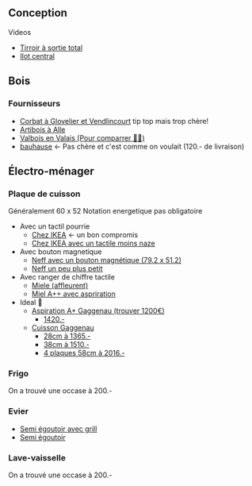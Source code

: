 
## Conception

Videos
- [Tirroir à sortie total](https://www.youtube.com/watch?v=v_lXl9lpjbY)
- [Ilot central](https://www.youtube.com/watch?v=d32WpZ_hEVk)



## Bois


### Fournisseurs
- [Corbat à Glovelier et Vendlincourt](https://www.groupe-corbat.ch/)  tip top mais trop chère!
- [Artibois à Alle](https://www.artibois.ch/)
- [Valbois en Valais (Pour comparrer 🤷‍♂️)](https://www.valbois-sa.com/)
- [bauhause](https://www.bauhaus.ch/fr/) <- Pas chère et c'est comme on voulait (120.- de livraison)


## Électro-ménager


### Plaque de cuisson

Généralement 60 x 52
Notation energetique pas obligatoire

- Avec un tactil pourrie
	- [Chez IKEA](https://www.ikea.com/ch/fr/p/foerdelaktig-plaque-de-cuisson-av-hotte-integree-ikea-500-noir-40515865/) <- un bon compromis
	- [Chez IKEA avec un tactile moins naze](https://www.ikea.com/ch/fr/p/foerdelaktig-plaque-de-cuisson-av-hotte-integree-ikea-700-noir-50449403/)
- Avec bouton magnetique
	- [Neff avec un bouton magnétique (79.2 x 51.2)](https://www.galaxus.ch/fr/s2/product/neff-tpt-5820-x-plaques-de-cuisson-vitroceramique-encastrables-11053694?gclid=CjwKCAjw-rOaBhA9EiwAUkLV4l-j6c4p_QFZkbuyMQFfzceC8Tmzgylg-xX4CiIIEQW4pzD7oG5pIhoC7uYQAvD_BwE&gclsrc=aw.ds)
	- [Neff un peu plus petit ](https://www.galaxus.ch/fr/s2/product/neff-t46pt60x0-table-de-cuisson-inox-integre-zone-de-cuisson-a-induction-4-zones-plaques-de-cuisson--20852165?supplier=406802)
- Avec ranger de chiffre tactile
	- [Miele (affleurent)](https://www.nettoshop.ch/fr/M%C3%A9nage-grands-appareils/Cuire-faire-bouillir-et-cuire-%C3%A0-la-vapeur-au-grill/Vitroc%C3%A9ramique-et-plaques-de-cuisson/Vitroc%C3%A9ramique-induct-enc-%C3%A0-fleur/Miele-KM-7564-FL-Plan-de-cuisson/p/IP099816)
	- [Miel A++ avec aspriration](https://www.microspot.ch/fr/m%C3%A9nage-et-cuisine/gros-%C3%A9lectrom%C3%A9nager/cuisini%C3%A8res-fours--c663000/miele-table-de-cuisson-plaque-kmda7476fl-twoinone-encastrable--p0002770469?gclid=CjwKCAjw-rOaBhA9EiwAUkLV4hNkREhvKLcu1pZaD-TnmlS76ZvZkn79Yyplp_iCtF6x-rTZxi_SpRoC6gsQAvD_BwE&gclsrc=aw.ds)
- Ideal 😬
	- [Aspiration A+ Gaggenau (trouver 1200€)](https://www.gaggenau.com/ch/fr/listedesproduits/ventilation/serie-200/aerateurs-de-plan-de-cuisson)
		- [1420.-](https://www.nettoland.ch/de/tisch-und-muldenlufter/37906-gaggenau-vl-200-120-vario-muldenlueftung-serie-200-schwarze-bedienblende-7600379060259.html)
	- [Cuisson Gaggenau](https://www.gaggenau.com/ch/fr/listedesproduits/tables-de-cuisson/serie-200/vario-serie-200/modules-vario/VI242120#/Togglebox=accessories/Togglebox=manuals/Togglebox=accessoriesOthers/)
		- [28cm à 1365.-](https://www.nettoland.ch/de/induktion/47526-gaggenau-vario-flex-induktionskochfeld-serie-200-28-cm-vi-232-121-7600475260454.html)
		- [38cm à 1510.-](https://www.nettoland.ch/de/induktion/37778-gaggenau-vi-242-120-vario-flex-induktionskochfeld-serie-200-schwarze-bedienblende-7600377780159.html)
		- [4 plaques 58cm à 2016.-](https://www.nettoland.ch/de/induktion/37777-gaggenau-vi-262-120-vario-flex-induktionskochfeld-serie-200-schwarze-bedienblende-7600377770358.html)

### Frigo

On a trouvé une occase à 200.-

### Evier

- [Semi égoutoir avec grill](https://www.hornbach.ch/shop/Evier-affleurant-BLANCO-BLANCO-ELON-XL-6-S-F-524855-gris-rocher/4619854/article.html)
- [Semi égoutoir](https://www.hornbach.ch/shop/Evier-CENTA-Felis-60-780-x-500mm-asphalte-FELIS-60-BL/10526232/article.html)

### Lave-vaisselle 

On a trouvé une occase à 200.-